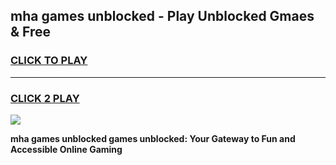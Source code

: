 
## mha games unblocked - Play Unblocked Gmaes & Free
<h3>
<a href="https://news.freeplayer.one?title=mha_games_unblocked&ref=23F">CLICK TO PLAY</a></h3>
<hr>

<h3>
<a href="https://news.freeplayer.one?title=mha_games_unblocked&ref=23F">CLICK 2 PLAY</a>
  
</h3>

<a href="https://news.freeplayer.one?title=mha_games_unblocked&ref=23F/"><img src="https://clearcache.store/games.png"></a>


**mha games unblocked games unblocked: Your Gateway to Fun and Accessible Online Gaming**
